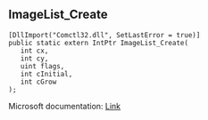 ## ImageList_Create

```
[DllImport("Comctl32.dll", SetLastError = true)]
public static extern IntPtr ImageList_Create(
   int cx,
   int cy,
   uint flags,
   int cInitial,
   int cGrow
);
```

Microsoft documentation: [Link](https://docs.microsoft.com/en-us/windows/win32/api/commctrl/nf-commctrl-imagelist_create)
